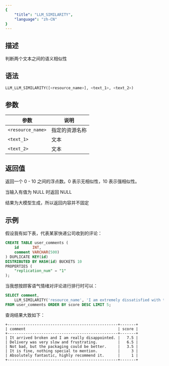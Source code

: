 ```yaml
---
{
    "title": "LLM_SIMILARITY",
    "language": "zh-CN"
}
---
```


<!-- 
Licensed to the Apache Software Foundation (ASF) under one
or more contributor license agreements.  See the NOTICE file
distributed with this work for additional information
regarding copyright ownership.  The ASF licenses this file
to you under the Apache License, Version 2.0 (the
"License"); you may not use this file except in compliance
with the License.  You may obtain a copy of the License at

  http://www.apache.org/licenses/LICENSE-2.0

Unless required by applicable law or agreed to in writing,
software distributed under the License is distributed on an
"AS IS" BASIS, WITHOUT WARRANTIES OR CONDITIONS OF ANY
KIND, either express or implied.  See the License for the
specific language governing permissions and limitations
under the License.
-->

## 描述

判断两个文本之间的语义相似性

## 语法


```sql
LLM_LLM_SIMILARITY([<resource_name>], <text_1>, <text_2>)
```

## 参数

|    参数    | 说明 |
| ---------- | -------- |
| `<resource_name>`| 指定的资源名称|
| `<text_1>`   | 文本   |
| `<text_2>`   | 文本 |

## 返回值

返回一个 0 - 10 之间的浮点数。0 表示无相似性，10 表示强相似性。

当输入有值为 NULL 时返回 NULL

结果为大模型生成，所以返回内容并不固定

## 示例

假设我有如下表，代表某家快递公司收到的评论：
```sql
CREATE TABLE user_comments (
    id      INT,
    comment VARCHAR(500)
) DUPLICATE KEY(id)
DISTRIBUTED BY HASH(id) BUCKETS 10
PROPERTIES (
    "replication_num" = "1"
);
```

当我想按顾客语气情绪对评论进行排行时可以：
```sql
SELECT comment,
    LLM_SIMILARITY('resource_name', 'I am extremely dissatisfied with their service.', comment) AS score
FROM user_comments ORDER BY score DESC LIMIT 5;
```

查询结果大致如下：
```text
+-------------------------------------------------+-------+
| comment                                         | score |
+-------------------------------------------------+-------+
| It arrived broken and I am really disappointed. |   7.5 |
| Delivery was very slow and frustrating.         |   6.5 |
| Not bad, but the packaging could be better.     |   3.5 |
| It is fine, nothing special to mention.         |     3 |
| Absolutely fantastic, highly recommend it.      |     1 |
+-------------------------------------------------+-------+
```